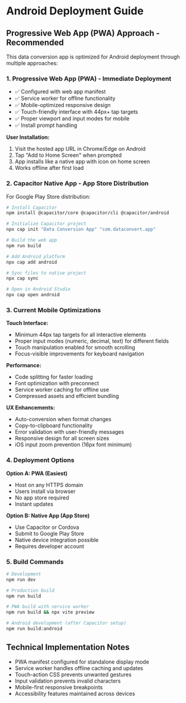 # Android Deployment Guide

## Progressive Web App (PWA) Approach - Recommended

This data conversion app is optimized for Android deployment through multiple approaches:

### 1. Progressive Web App (PWA) - Immediate Deployment
- ✅ Configured with web app manifest
- ✅ Service worker for offline functionality  
- ✅ Mobile-optimized responsive design
- ✅ Touch-friendly interface with 44px+ tap targets
- ✅ Proper viewport and input modes for mobile
- ✅ Install prompt handling

**User Installation:**
1. Visit the hosted app URL in Chrome/Edge on Android
2. Tap "Add to Home Screen" when prompted
3. App installs like a native app with icon on home screen
4. Works offline after first load

### 2. Capacitor Native App - App Store Distribution

For Google Play Store distribution:

```bash
# Install Capacitor
npm install @capacitor/core @capacitor/cli @capacitor/android

# Initialize Capacitor project
npx cap init "Data Conversion App" "com.dataconvert.app"

# Build the web app
npm run build

# Add Android platform
npx cap add android

# Sync files to native project
npx cap sync

# Open in Android Studio
npx cap open android
```

### 3. Current Mobile Optimizations

**Touch Interface:**
- Minimum 44px tap targets for all interactive elements
- Proper input modes (numeric, decimal, text) for different fields
- Touch manipulation enabled for smooth scrolling
- Focus-visible improvements for keyboard navigation

**Performance:**
- Code splitting for faster loading
- Font optimization with preconnect
- Service worker caching for offline use
- Compressed assets and efficient bundling

**UX Enhancements:**
- Auto-conversion when format changes
- Copy-to-clipboard functionality
- Error validation with user-friendly messages
- Responsive design for all screen sizes
- iOS input zoom prevention (16px font minimum)

### 4. Deployment Options

**Option A: PWA (Easiest)**
- Host on any HTTPS domain
- Users install via browser
- No app store required
- Instant updates

**Option B: Native App (App Store)**
- Use Capacitor or Cordova
- Submit to Google Play Store
- Native device integration possible
- Requires developer account

### 5. Build Commands

```bash
# Development
npm run dev

# Production build
npm run build

# PWA build with service worker
npm run build && npx vite preview

# Android development (after Capacitor setup)
npm run build:android
```

## Technical Implementation Notes

- PWA manifest configured for standalone display mode
- Service worker handles offline caching and updates
- Touch-action CSS prevents unwanted gestures
- Input validation prevents invalid characters
- Mobile-first responsive breakpoints
- Accessibility features maintained across devices